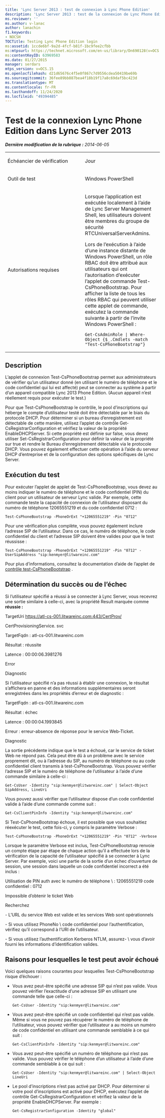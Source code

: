 ```yaml
---
title: 'Lync Server 2013 : test de connexion à Lync Phone Edition'
description: 'Lync Server 2013 : test de la connexion de Lync Phone Edition.'
ms.reviewer: ''
ms.author: v-lanac
author: lanachin
f1.keywords:
- NOCSH
TOCTitle: Testing Lync Phone Edition login
ms:assetid: 1ccde6bf-9a2d-4fcf-b81f-1bc9fee2cfbb
ms:mtpsurl: https://technet.microsoft.com/en-us/library/Dn690128(v=OCS.15)
ms:contentKeyID: 63969583
ms.date: 01/27/2015
manager: serdars
mtps_version: v=OCS.15
ms.openlocfilehash: d21d65676c4f5e0f867c7d9556cdea50419be69b
ms.sourcegitcommit: 36fee89bb887bea4f18b19f17a8c69daf5bc423d
ms.translationtype: MT
ms.contentlocale: fr-FR
ms.lasthandoff: 11/24/2020
ms.locfileid: "49394485"
---
```

# <a name="testing-lync-phone-edition-login-in-lync-server-2013"></a>Test de la connexion Lync Phone Edition dans Lync Server 2013

<div data-xmlns="http://www.w3.org/1999/xhtml">

<div class="topic" data-xmlns="http://www.w3.org/1999/xhtml" data-msxsl="urn:schemas-microsoft-com:xslt" data-cs="https://msdn.microsoft.com/">

<div data-asp="https://msdn2.microsoft.com/asp">



</div>

<div id="mainSection">

<div id="mainBody">

<span> </span>

_**Dernière modification de la rubrique :** 2014-06-05_


<table>
<colgroup>
<col style="width: 50%" />
<col style="width: 50%" />
</colgroup>
<tbody>
<tr class="odd">
<td><p>Échéancier de vérification</p></td>
<td><p>Jour</p></td>
</tr>
<tr class="even">
<td><p>Outil de test</p></td>
<td><p>Windows PowerShell</p></td>
</tr>
<tr class="odd">
<td><p>Autorisations requises</p></td>
<td><p>Lorsque l’application est exécutée localement à l’aide de Lync Server Management Shell, les utilisateurs doivent être membres du groupe de sécurité RTCUniversalServerAdmins.</p>
<p>Lors de l’exécution à l’aide d’une instance distante de Windows PowerShell, un rôle RBAC doit être attribué aux utilisateurs qui ont l’autorisation d’exécuter l’applet de commande Test-CsPhoneBootstrap. Pour afficher la liste de tous les rôles RBAC qui peuvent utiliser cette applet de commande, exécutez la commande suivante à partir de l’invite Windows PowerShell :</p>
<pre><code>Get-CsAdminRole | Where-Object {$_.Cmdlets -match &quot;Test-CsPhoneBootstrap&quot;}</code></pre></td>
</tr>
</tbody>
</table>


<div>

## <a name="description"></a>Description

L’applet de connexion Test-CsPhoneBootstrap permet aux administrateurs de vérifier qu’un utilisateur donné (en utilisant le numéro de téléphone et le code confidentiel qui lui est affecté) peut se connecter au système à partir d’un appareil compatible Lync 2013 Phone Edition. (Aucun appareil n’est réellement requis pour exécuter le test.)

Pour que Test-CsPhoneBootstrap le contrôle, le pool d’inscriptions qui héberge le compte d’utilisateur testé doit être détectable par le biais du protocole DHCP. Pour déterminer si un bureau d’enregistrement est détectable de cette manière, utilisez l’applet de contrôle Get-CsRegistrarConfiguration et vérifiez la valeur de la propriété EnableDHCPServer. Si cette propriété est définie sur false, vous devez utiliser Set-CsRegistrarConfiguration pour définir la valeur de la propriété sur true et rendre le Bureau d’enregistrement détectable via le protocole DHCP. Vous pouvez également effectuer cette opération à l’aide du serveur DHCP d’entreprise et de la configuration des options spécifiques de Lync Server.

</div>

<div>

## <a name="running-the-test"></a>Exécution du test

Pour exécuter l’applet de applet de Test-CsPhoneBootstrap, vous devez au moins indiquer le numéro de téléphone et le code confidentiel (PIN) du client pour un utilisateur de serveur Lync valide. Par exemple, cette commande teste la capacité de connexion de l’utilisateur disposant du numéro de téléphone 12065551219 et du code confidentiel 0712 :

    Test-CsPhoneBootstrap -PhoneOrExt "+12065551219" -Pin "0712"

Pour une vérification plus complète, vous pouvez également inclure l’adresse SIP de l’utilisateur. Dans ce cas, le numéro de téléphone, le code confidentiel du client et l’adresse SIP doivent être valides pour que le test réussisse :

    Test-CsPhoneBootstrap -PhoneOrExt "+12065551219" -Pin "0712" -UserSipAddress "sip:kenmyer@litwareinc.com"

Pour plus d’informations, consultez la documentation d’aide de l’applet de [contrôle test-CsPhoneBootstrap](https://docs.microsoft.com/powershell/module/skype/Test-CsPhoneBootstrap) .

</div>

<div>

## <a name="determining-success-or-failure"></a>Détermination du succès ou de l’échec

Si l’utilisateur spécifié a réussi à se connecter à Lync Server, vous recevrez une sortie similaire à celle-ci, avec la propriété Result marquée comme **réussie :**

TargetUri https://atl-cs-001.litwareinc.com:443/CertProv/

CertProvisioningService. svc

TargetFqdn : atl-cs-001.litwareinc.com

Résultat : réussite

Latence : 00:00:06.3981276

Error

Diagnostic

Si l’utilisateur spécifié n’a pas réussi à établir une connexion, le résultat s’affichera en panne et des informations supplémentaires seront enregistrées dans les propriétés d’erreur et de diagnostic :

TargetFqdn : atl-cs-001.litwareinc.com

Résultat : échec

Latence : 00:00:04.1993845

Erreur : erreur-absence de réponse pour le service Web-Ticket.

Diagnostic

La sortie précédente indique que le test a échoué, car le service de ticket Web ne répond pas. Cela peut être dû à un problème avec le service proprement dit, ou à l’adresse du SIP, au numéro de téléphone ou au code confidentiel client transmis à test-CsPhoneBootstrap. Vous pouvez vérifier l’adresse SIP et le numéro de téléphone de l’utilisateur à l’aide d’une commande similaire à celle-ci :

    Get-CsUser -Identity "sip:kenmyer@litwareinc.com" | Select-Object SipAddress, LineUri

Vous pouvez aussi vérifier que l’utilisateur dispose d’un code confidentiel valide à l’aide d’une commande comme suit :

    Get-CsClientPinInfo -Identity "sip:kenmyer@litwareinc.com" 

Si Test-CsPhoneBootstrap échoue, il est possible que vous souhaitiez réexécuter le test, cette fois-ci, y compris le paramètre Verbose :

    Test-CsPhoneBootstrap -PhoneOrExt "+12065551219" -Pin "0712" -Verbose

Lorsque le paramètre Verbose est inclus, Test-CsPhoneBootstrap renvoie un compte étape par étape de chaque action qu’il a effectuée lors de la vérification de la capacité de l’utilisateur spécifié à se connecter à Lync Server. Par exemple, voici une partie de la sortie d’un échec d’ouverture de session, une session dans laquelle un code confidentiel incorrect a été inclus :

Utilisation de PIN auth avec le numéro de téléphone \\ : 12065551219 code confidentiel : 0712

Impossible d’obtenir le ticket Web

Recherchez

\- L’URL du service Web est valide et les services Web sont opérationnels

\- Si vous utilisez PhoneNo \\ code confidentiel pour l’authentification, vérifiez qu’il correspond à l’URI de l’utilisateur.

\- Si vous utilisez l’authentification Kerberos NTLM, assurez- \\ vous d’avoir fourni les informations d’identification valides.

</div>

<div>

## <a name="reasons-why-the-test-might-have-failed"></a>Raisons pour lesquelles le test peut avoir échoué

Voici quelques raisons courantes pour lesquelles Test-CsPhoneBootstrap risque d’échouer :

  - Vous avez peut-être spécifié une adresse SIP qui n’est pas valide. Vous pouvez vérifier l’exactitude d’une adresse SIP en utilisant une commande telle que celle-ci :
    
        Get-CsUser -Identity "sip:kenmyer@litwareinc.com"

  - Vous avez peut-être spécifié un code confidentiel qui n’est pas valide. Même si vous ne pouvez pas récupérer le numéro de téléphone de l’utilisateur, vous pouvez vérifier que l’utilisateur a au moins un numéro de code confidentiel en utilisant une commande semblable à ce qui suit :
    
        Get-CsClientPinInfo -Identity "sip:kenmyer@litwareinc.com"

  - Vous avez peut-être spécifié un numéro de téléphone qui n’est pas valide. Vous pouvez vérifier le téléphone d’un utilisateur à l’aide d’une commande semblable à ce qui suit :
    
        Get-CsUser -Identity "sip:kenmyer@litwareinc.com" | Select-Object LineUri

  - Le pool d’inscriptions n’est pas activé par DHCP. Pour déterminer si votre pool d’inscriptions est activé pour DHCP, exécutez l’applet de contrôle Get-CsRegistrarConfiguration et vérifiez la valeur de la propriété EnableDHCPServer. Par exemple :
    
        Get-CsRegistrarConfiguration -Identity "global"

</div>

</div>

<span> </span>

</div>

</div>

</div>

